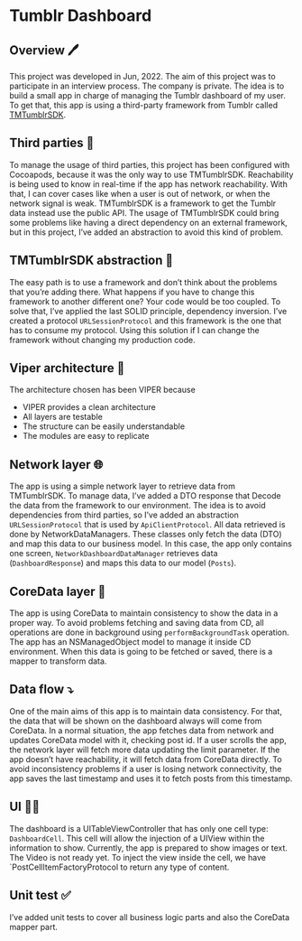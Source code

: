 # Tumblr Dashboard
## Overview 🖊️
This project was developed in Jun, 2022.
The aim of this project was to participate in an interview process. The company is private.
The idea is to build a small app in charge of managing the Tumblr dashboard of my user.
To get that, this app is using a third-party framework from Tumblr called [TMTumblrSDK](https://github.com/tumblr/TMTumblrSDK).

## Third parties 🤲
To manage the usage of third parties, this project has been configured with Cocoapods, because it was the only way to use TMTumblrSDK.
Reachability is being used to know in real-time if the app has network reachability. With that, I can cover cases like when a user is out of network, or when the network signal is weak.
TMTumblrSDK is a framework to get the Tumblr data instead use the public API.
The usage of TMTumblrSDK could bring some problems like having a direct dependency on an external framework, but in this project, I’ve added an abstraction to avoid this kind of problem.

## TMTumblrSDK abstraction 💭
The easy path is to use a framework and don’t think about the problems that you’re adding there.
What happens if you have to change this framework to another different one? Your code would be too coupled.
To solve that, I’ve applied the last SOLID principle, dependency inversion. I’ve created a protocol `URLSessionProtocol` and this framework is the one that has to consume my protocol.
Using this solution if I can change the framework without changing my production code.

## Viper architecture 🔨
The architecture chosen has been VIPER because
- VIPER provides a clean architecture
- All layers are testable
- The structure can be easily understandable
- The modules are easy to replicate

## Network layer 🌐
The app is using a simple network layer to retrieve data from TMTumblrSDK.
To manage data, I’ve added a DTO response that Decode the data from the framework to our environment.
The idea is to avoid dependencies from third parties, so I’ve added an abstraction `URLSessionProtocol` that is used by `ApiClientProtocol`.
All data retrieved is done by NetworkDataManagers. These classes only fetch the data (DTO) and map this data to our business model. In this case, the app only contains one screen, `NetworkDashboardDataManager` retrieves data (`DashboardResponse`) and maps this data to our model (`Posts`).

## CoreData layer 🏬
The app is using CoreData to maintain consistency to show the data in a proper way.
To avoid problems fetching and saving data from CD, all operations are done in background using `performBackgroundTask` operation.
The app has an NSManagedObject model to manage it inside CD environment. When this data is going to be fetched or saved, there is a mapper to transform data.

## Data flow ⤵️
One of the main aims of this app is to maintain data consistency. For that, the data that will be shown on the dashboard always will come from CoreData.
In a normal situation, the app fetches data from network and updates CoreData model with it, checking post id.
If a user scrolls the app, the network layer will fetch more data updating the limit parameter.
If the app doesn’t have reachability, it will fetch data from CoreData directly.
To avoid inconsistency problems if a user is losing network connectivity, the app saves the last timestamp and uses it to fetch posts from this timestamp.

## UI 👩‍🎨
The dashboard is a UITableViewController that has only one cell type: `DashboardCell`.
This cell will allow the injection of a UIView within the information to show.
Currently, the app is prepared to show images or text. The Video is not ready yet.
To inject the view inside the cell, we have `PostCellItemFactoryProtocol to return any type of content.

## Unit test ✅
I’ve added unit tests to cover all business logic parts and also the CoreData mapper part.

